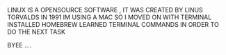 LINUX IS A OPENSOURCE SOFTWARE , IT WAS CREATED BY LINUS TORVALDS IN 1991
IM USING A MAC SO I MOVED ON WITH TERMINAL 
INSTALLED HOMEBREW 
LEARNED TERMINAL COMMANDS IN ORDER TO DO THE NEXT TASK 




BYEE ....

